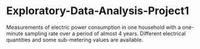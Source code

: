 # Exploratory-Data-Analysis-Project1
Measurements of electric power consumption in one household with a one-minute sampling rate over a period of almost 4 years. Different electrical quantities and some sub-metering values are available.
